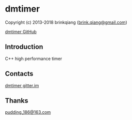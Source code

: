 # dmtimer
Copyright (c) 2013-2018 brinkqiang (brink.qiang@gmail.com)

[dmtimer GitHub](https://github.com/brinkqiang/dmtimer)

## Introduction
C++ high performance timer

## Contacts
[dmtimer gitter.im](https://gitter.im/brinkqiang/dmtimer)

## Thanks
pudding_186@163.com

